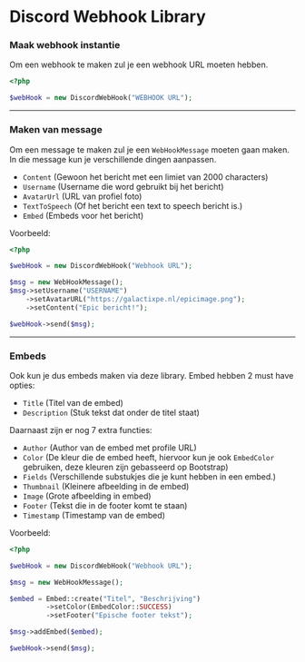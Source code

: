 # Discord Webhook Library

### Maak webhook instantie
Om een webhook te maken zul je een webhook URL moeten hebben.
```php
<?php

$webHook = new DiscordWebHook("WEBHOOK URL");
```
---

### Maken van message
Om een message te maken zul je een `WebHookMessage` moeten gaan maken.
In die message kun je verschillende dingen aanpassen.
* `Content` (Gewoon het bericht met een limiet van 2000 characters)
* `Username` (Username die word gebruikt bij het bericht)
* `AvatarUrl` (URL van profiel foto)
* `TextToSpeech` (Of het bericht een text to speech bericht is.)
* `Embed` (Embeds voor het bericht)

Voorbeeld:
```php
<?php

$webHook = new DiscordWebHook("Webhook URL");

$msg = new WebHookMessage();
$msg->setUsername("USERNAME")
    ->setAvatarURL("https://galactixpe.nl/epicimage.png");
    ->setContent("Epic bericht!");

$webHook->send($msg);
```
---
### Embeds
Ook kun je dus embeds maken via deze library.
Embed hebben 2 must have opties:

* `Title` (Titel van de embed)
* `Description` (Stuk tekst dat onder de titel staat)

Daarnaast zijn er nog 7 extra functies:

* `Author` (Author van de embed met profile URL)
* `Color` (De kleur die de embed heeft, hiervoor kun je ook `EmbedColor` gebruiken, deze kleuren zijn gebasseerd op Bootstrap)
* `Fields` (Verschillende substukjes die je kunt hebben in een embed.)
* `Thumbnail` (Kleinere afbeelding in de embed)
* `Image` (Grote afbeelding in embed)
* `Footer` (Tekst die in de footer komt te staan)
* `Timestamp` (Timestamp van de embed)

Voorbeeld:
```php
<?php

$webHook = new DiscordWebHook("Webhook URL");

$msg = new WebHookMessage();

$embed = Embed::create("Titel", "Beschrijving")
         ->setColor(EmbedColor::SUCCESS)
         ->setFooter("Epische footer tekst");

$msg->addEmbed($embed);

$webHook->send($msg);

```

